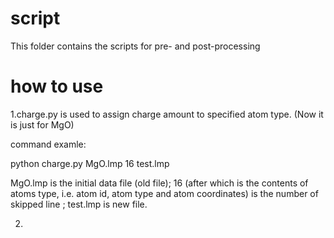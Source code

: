 # script

This folder contains the scripts for pre- and post-processing

# how to use

1.charge.py is used to assign charge amount to specified atom type. (Now it is just for MgO)

command examle:

python charge.py MgO.lmp 16 test.lmp

MgO.lmp is the initial data file (old file); 16 (after which is the contents of atoms type, i.e. atom id, atom type and atom coordinates) is the number of skipped line ; test.lmp is new file.

2. 
